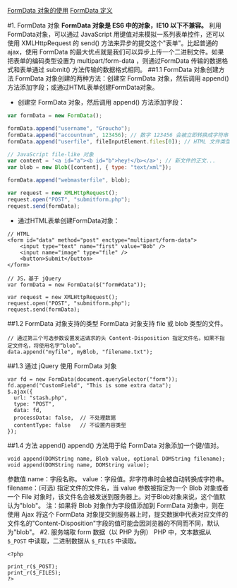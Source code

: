 [FormData 对象的使用](https://developer.mozilla.org/zh-CN/docs/Web/API/FormData/Using_FormData_Objects)
[FormData 定义](https://developer.mozilla.org/zh-CN/docs/Web/API/FormData)

#1. FormData 对象
**FormData 对象是 ES6 中的对象，IE10 以下不兼容。**
利用FormData对象，可以通过 JavaScript 用键值对来模拟一系列表单控件，还可以使用 XMLHttpRequest 的 send() 方法来异步的提交这个"表单"。比起普通的 ajax，使用 FormData 的最大优点就是我们可以异步上传一个二进制文件。如果把表单的编码类型设置为 multipart/form-data ，则通过FormData 传输的数据格式和表单通过 submit() 方法传输的数据格式相同。
##1.1 FormData 对象创建方法
FormData 对象创建的两种方法：创建空 FormData 对象，然后调用 append() 方法添加字段；或通过HTML表单创建FormData对象。

- 创建空 FormData 对象，然后调用 append() 方法添加字段：
```javascript
var formData = new FormData();

formData.append("username", "Groucho");
formData.append("accountnum", 123456); // 数字 123456 会被立即转换成字符串 "123456"
formData.append("userfile", fileInputElement.files[0]); // HTML 文件类型input，由用户选择

// JavaScript file-like 对象
var content = '<a id="a"><b id="b">hey!</b></a>'; // 新文件的正文...
var blob = new Blob([content], { type: "text/xml"});

formData.append("webmasterfile", blob);

var request = new XMLHttpRequest();
request.open("POST", "submitform.php");
request.send(formData);
```
- 通过HTML表单创建FormData对象：
```
// HTML 
<form id="data" method="post" enctype="multipart/form-data">
    <input type="text" name="first" value="Bob" />
    <input name="image" type="file" />
    <button>Submit</button>
</form>

// JS，基于 jQuery
var formData = new FormData($("form#data"));

var request = new XMLHttpRequest();
request.open("POST", "submitform.php");
request.send(formData);
```
##1.2 FormData 对象支持的类型
FormData 对象支持 file 或 blob 类型的文件。
```
// 通过第三个可选参数设置发送请求的头 Content-Disposition 指定文件名。如果不指定文件名，将使用名字“blob”。
data.append("myfile", myBlob, "filename.txt");
```
##1.3 通过 jQuery 使用 FormData 对象
```
var fd = new FormData(document.querySelector("form"));
fd.append("CustomField", "This is some extra data");
$.ajax({
  url: "stash.php",
  type: "POST",
  data: fd,
  processData: false,  // 不处理数据
  contentType: false   // 不设置内容类型
});
```
##1.4 方法 append()
append() 方法用于给 FormData 对象添加一个键/值对。
```
void append(DOMString name, Blob value, optional DOMString filename);
void append(DOMString name, DOMString value);
```
参数值
name：字段名称。
value：字段值。非字符串时会被自动转换成字符串。
filename：(可选) 指定文件的文件名，当 value 参数被指定为一个 Blob 对象或者一个 File 对象时，该文件名会被发送到服务器上。对于Blob对象来说，这个值默认为"blob"。
注：如果将 Blob 对象作为字段值添加到 FormData 对象中，则在使用 Ajax 将这个 FormData 对象提交到服务器上时，提交数据中代表对应文件的文件名的"Content-Disposition"字段的值可能会因浏览器的不同而不同，默认为"blob"。
#2. 服务端取 form 数据（以 PHP 为例）
PHP 中，文本数据从 `$_POST` 中读取，二进制数据从 `$_FILES` 中读取。
```
<?php

print_r($_POST);
print_r($_FILES);
?>
```